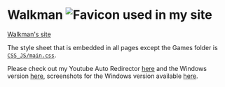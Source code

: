 Walkman ![Favicon used in my site](http://walkman100.github.io/favicon.ico "Favicon used im my site")
=======

[Walkman's site](http://walkman100.github.io)

The style sheet that is embedded in all pages except the Games folder is [`CSS_JS/main.css`](http://walkman100.github.io/Walkman/CSS_JS/main.css).

Please check out my Youtube Auto Redirector [here](http://walkman100.github.io/Walkman/HTML/YTVL.html) and the Windows version [here](http://github.com/Walkman100/YTVL/releases/latest), screenshots for the Windows version available [here](http://walkman100.github.io/Walkman/HTML/YTVLWindowsScreenshots.html).
